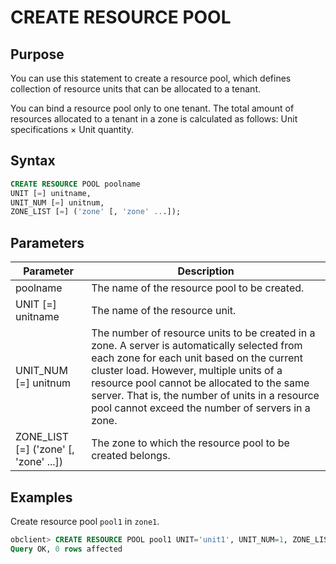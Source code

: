 # CREATE RESOURCE POOL

## Purpose

You can use this statement to create a resource pool, which defines collection of resource units that can be allocated to a tenant.

You can bind a resource pool only to one tenant. The total amount of resources allocated to a tenant in a zone is calculated as follows: Unit specifications × Unit quantity.

## Syntax

```sql
CREATE RESOURCE POOL poolname
UNIT [=] unitname,
UNIT_NUM [=] unitnum,
ZONE_LIST [=] ('zone' [, 'zone' ...]);
```

## Parameters

| **Parameter** | **Description** |
|-------------------------------------------|-------------------------------------------------------------------------------------------------------------------------------------------------------------|
| poolname | The name of the resource pool to be created.  |
| UNIT \[=\] unitname | The name of the resource unit.  |
| UNIT_NUM \[=\] unitnum | The number of resource units to be created in a zone.  A server is automatically selected from each zone for each unit based on the current cluster load. However, multiple units of a resource pool cannot be allocated to the same server. That is, the number of units in a resource pool cannot exceed the number of servers in a zone.  |
| ZONE_LIST \[=\] ('zone' \[, 'zone' ...\]) | The zone to which the resource pool to be created belongs.  |

## Examples

Create resource pool `pool1` in `zone1`.

```sql
obclient> CREATE RESOURCE POOL pool1 UNIT='unit1', UNIT_NUM=1, ZONE_LIST=('zone1');
Query OK, 0 rows affected
```
